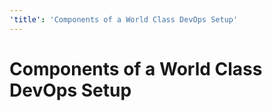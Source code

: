 ```yaml
---
'title': 'Components of a World Class DevOps Setup'
---
```


# Components of a World Class DevOps Setup
